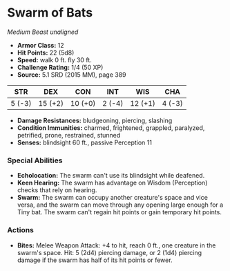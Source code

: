 # Swarm of Bats

*Medium* *Beast* *unaligned*

- **Armor Class:** 12
- **Hit Points:** 22 (5d8)
- **Speed:** walk 0 ft. fly 30 ft.
- **Challenge Rating:** 1/4 (50 XP)
- **Source:** 5.1 SRD (2015 MM), page 389

| STR | DEX | CON | INT | WIS | CHA |
| --- | --- | --- | --- | --- | --- |
| 5 (-3) | 15 (+2) | 10 (+0) | 2 (-4) | 12 (+1) | 4 (-3) |

- **Damage Resistances:** bludgeoning, piercing, slashing
- **Condition Immunities:** charmed, frightened, grappled, paralyzed, petrified, prone, restrained, stunned
- **Senses:** blindsight 60 ft., passive Perception 11

### Special Abilities

- **Echolocation:** The swarm can't use its blindsight while deafened.
- **Keen Hearing:** The swarm has advantage on Wisdom (Perception) checks that rely on hearing.
- **Swarm:** The swarm can occupy another creature's space and vice versa, and the swarm can move through any opening large enough for a Tiny bat. The swarm can't regain hit points or gain temporary hit points.

### Actions

- **Bites:** Melee Weapon Attack: +4 to hit, reach 0 ft., one creature in the swarm's space. Hit: 5 (2d4) piercing damage, or 2 (1d4) piercing damage if the swarm has half of its hit points or fewer.


